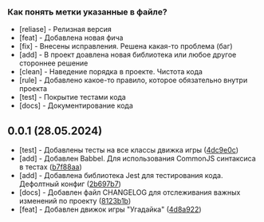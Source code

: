 ### Как понять метки указанные в файле?

- [reliase] - Релизная версия
- [feat] - Добавлена новая фича
- [fix] - Внесены исправления. Решена какая-то проблема (баг)
- [add] - В проект доавлена новая библиотека или любое другое стороннее решение
- [clean] - Наведение порядка в проекте. Чистота кода
- [rule] - Добавлено какое-то правило, которое обязательно внутри проекта
- [test] - Покрытие тестами кода
- [docs] - Документирование кода

## 0.0.1 (28.05.2024)

- [test] - Добавлены тесты на все классы движка игры ([4dc9e0c](https://github.com/avdiyenkosa/Guessing-game/commit/4dc9e0c09f66df53e1019044ba754de9b041450d))
- [add] - Добавлен Babbel. Для использования CommonJS синтаксиса в тестах ([b7f88aa](https://github.com/avdiyenkosa/Guessing-game/commit/b7f88aa74ca64a59fd1a4e809c154cac39975d51))
- [add] - Добавлена библиотека Jest для тестирования кода. Дефолтный конфиг ([2b697b7](https://github.com/avdiyenkosa/Guessing-game/commit/2b697b7a589cd42b98fed08e92dab53605421de1))
- [docs] - Добавлен файл CHANGELOG для отслеживания важных изменений по проекту ([8123b1b](https://github.com/avdiyenkosa/Guessing-game/commit/8123b1b8e727a89e3fee19a5ea9b49f982db3366))
- [feat] - Добавлен движок игры "Угадайка" ([4d8a922](https://github.com/avdiyenkosa/Guessing-game/commit/4d8a92265212f46e599a8cde6e9d5830d9de232a))
